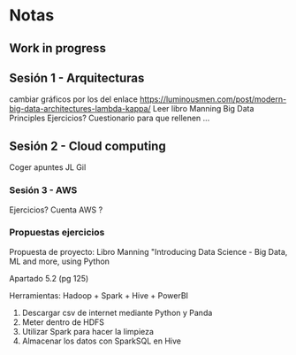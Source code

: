 # Notas

## Work in progress

## Sesión 1 - Arquitecturas
cambiar gráficos por los del enlace <https://luminousmen.com/post/modern-big-data-architectures-lambda-kappa/>
Leer libro Manning Big Data Principles
Ejercicios? Cuestionario para que rellenen ... 

## Sesión 2 - Cloud computing
Coger apuntes JL Gil



### Sesión 3 - AWS
Ejercicios? Cuenta AWS ?


### Propuestas ejercicios

Propuesta de proyecto:
Libro Manning "Introducing Data Science - Big Data, ML and more, using Python

Apartado 5.2 (pg 125)

Herramientas: Hadoop + Spark + Hive + PowerBI

1. Descargar csv de internet mediante Python y Panda
2. Meter dentro de HDFS
3. Utilizar Spark para hacer la limpieza
4. Almacenar los datos con SparkSQL  en Hive